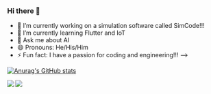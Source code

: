 ### Hi there 👋


- 🔭 I’m currently working on a simulation software called SimCode!!!
- 🌱 I’m currently learning Flutter and IoT
- 💬 Ask me about AI
- 😄 Pronouns: He/His/Him
- ⚡ Fun fact: I have a passion for coding and engineering!!!
-->

[![Anurag's GitHub stats](https://github-readme-stats.vercel.app/api?username=Shervi28)](https://github.com/anuraghazra/github-readme-stats)

</a>
<a href="https://github.com/Shervi28/Covid19-App">
 <img align="left" src="https://github-readme-stats.vercel.app/api/pin/?username=Shervi28&repo=Covid19-App&theme=light" />
</a>
</a>
<a href="https://github.com/Shervi28/Basic2D">
 <img align="left" src="https://github-readme-stats.vercel.app/api/pin/?username=Shervi28&repo=Basic2D&theme=light" />
</a>
